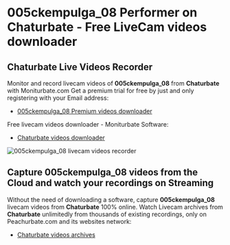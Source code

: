 # 005ckempulga_08 Performer on Chaturbate - Free LiveCam videos downloader

## Chaturbate Live Videos Recorder

Monitor and record livecam videos of **005ckempulga_08** from **Chaturbate** with Moniturbate.com
Get a premium trial for free by just and only registering with your Email address:
* [005ckempulga_08 Premium videos downloader](https://moniturbate.com/request-demo-licence-key.html)

Free livecam videos downloader - Moniturbate Software:
* [Chaturbate videos downloader](https://moniturbate.com/moniturbate-download-software.html)

![005ckempulga_08 livecam videos recorder](https://peachurnet.com/templates/moniturbate-software.png)


## Capture 005ckempulga_08 videos from the Cloud and watch your recordings on Streaming

Without the need of downloading a software, capture **005ckempulga_08** livecam videos from **Chaturbate** 100% online.
Watch Livecam archives from **Chaturbate** unlimitedly from thousands of existing recordings, only on Peachurbate.com and its websites network:
* [Chaturbate videos archives](https://peachurnet.com/)